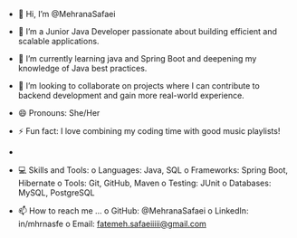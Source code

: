 - 👋 Hi, I’m @MehranaSafaei
- 👀 I’m a Junior Java Developer passionate about building efficient and scalable applications.
- 🌱 I’m currently learning java and Spring Boot and deepening my knowledge of Java best practices.
- 💞️ I’m looking to collaborate on projects where I can contribute to backend development and gain more real-world experience.
- 😄 Pronouns:  She/Her
- ⚡ Fun fact: I love combining my coding time with good music playlists!
- 
- 💻 Skills and Tools:
o Languages: Java, SQL
o Frameworks: Spring Boot, Hibernate
o Tools: Git, GitHub, Maven
o Testing: JUnit
o Databases: MySQL, PostgreSQL

- 📫 How to reach me ...
o GitHub: @MehranaSafaei
o LinkedIn: in/mhrnasfe
o Email: fatemeh.safaeiiiii@gmail.com

